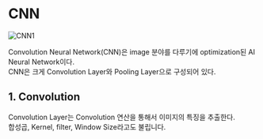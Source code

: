 # CNN        
   
![CNN1](https://user-images.githubusercontent.com/59756209/74507272-435e2a00-4f3f-11ea-8b08-ce13d24bf91c.PNG)   
    
Convolution Neural Network(CNN)은 image 분야를 다루기에 optimization된 AI Neural Network이다.   
CNN은 크게 Convolution Layer와 Pooling Layer으로 구성되어 있다.    
   
## 1. Convolution   
Convolution Layer는 Convolution 연산을 통해서 이미지의 특징을 추출한다.   
합성곱, Kernel, filter, Window Size라고도 불립니다.   

